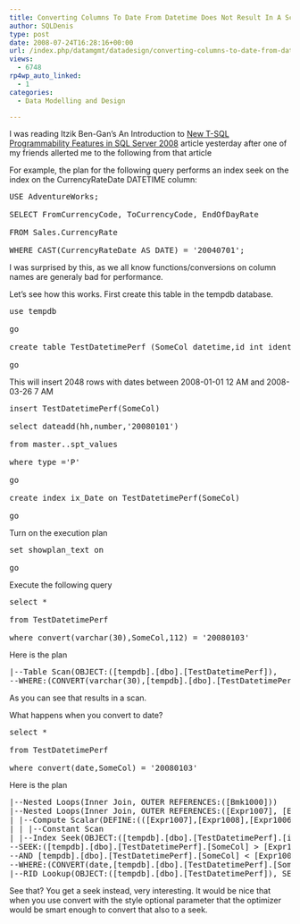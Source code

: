 ```yaml
---
title: Converting Columns To Date From Datetime Does Not Result In A Scan In SQL Server 2008
author: SQLDenis
type: post
date: 2008-07-24T16:28:16+00:00
url: /index.php/datamgmt/datadesign/converting-columns-to-date-from-datetime-2008/
views:
  - 6748
rp4wp_auto_linked:
  - 1
categories:
  - Data Modelling and Design

---
```

I was reading Itzik Ben-Gan&#8217;s An Introduction to [New T-SQL Programmability Features in SQL Server 2008][1] article yesterday after one of my friends allerted me to the following from that article
  
For example, the plan for the following query performs an index seek on the index on the CurrencyRateDate DATETIME column:

<pre>USE AdventureWorks;

SELECT FromCurrencyCode, ToCurrencyCode, EndOfDayRate

FROM Sales.CurrencyRate

WHERE CAST(CurrencyRateDate AS DATE) = '20040701';</pre>

I was surprised by this, as we all know functions/conversions on column names are generaly bad for performance.

Let&#8217;s see how this works. First create this table in the tempdb database.

<pre>use tempdb

go

create table TestDatetimePerf (SomeCol datetime,id int identity)

go</pre>

This will insert 2048 rows with dates between 2008-01-01 12 AM and 2008-03-26 7 AM

<pre>insert TestDatetimePerf(SomeCol)

select dateadd(hh,number,'20080101')

from master..spt_values

where type ='P'

go

create index ix_Date on TestDatetimePerf(SomeCol)

go</pre>

Turn on the execution plan

<pre>set showplan_text on

go</pre>

Execute the following query

<pre>select * 

from TestDatetimePerf

where convert(varchar(30),SomeCol,112) = '20080103'</pre>

Here is the plan

<pre>|--Table Scan(OBJECT:([tempdb].[dbo].[TestDatetimePerf]), 
--WHERE:(CONVERT(varchar(30),[tempdb].[dbo].[TestDatetimePerf].[SomeCol],112)=[@1]))</pre>

As you can see that results in a scan. 

What happens when you convert to date?

<pre>select * 

from TestDatetimePerf

where convert(date,SomeCol) = '20080103'</pre>

Here is the plan

<pre>|--Nested Loops(Inner Join, OUTER REFERENCES:([Bmk1000]))
|--Nested Loops(Inner Join, OUTER REFERENCES:([Expr1007], [Expr1008], [Expr1006]))
| |--Compute Scalar(DEFINE:(([Expr1007],[Expr1008],[Expr1006])=GetRangeThroughConvert('2008-01-03','2008-01-03',(62))))
| | |--Constant Scan
| |--Index Seek(OBJECT:([tempdb].[dbo].[TestDatetimePerf].[ix_Date]), 
--SEEK:([tempdb].[dbo].[TestDatetimePerf].[SomeCol] &gt; [Expr1007] 
--AND [tempdb].[dbo].[TestDatetimePerf].[SomeCol] &lt; [Expr1008]), 
--WHERE:(CONVERT(date,[tempdb].[dbo].[TestDatetimePerf].[SomeCol],0)='2008-01-03') ORDERED FORWARD)
|--RID Lookup(OBJECT:([tempdb].[dbo].[TestDatetimePerf]), SEEK:([Bmk1000]=[Bmk1000]) LOOKUP ORDERED FORWARD)</pre>

See that? You get a seek instead, very interesting. It would be nice that when you use convert with the style optional parameter that the optimizer would be smart enough to convert that also to a seek.

 [1]: http://msdn.microsoft.com/en-gb/library/cc721270(SQL.100).aspx